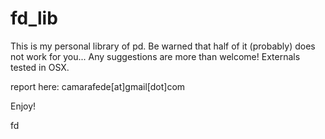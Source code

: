 # fd_lib
This is my personal library of pd. Be warned that half of it (probably) does not work for you... Any suggestions are more than welcome!
Externals tested in OSX.

report here: camarafede[at]gmail[dot]com

Enjoy!

fd
